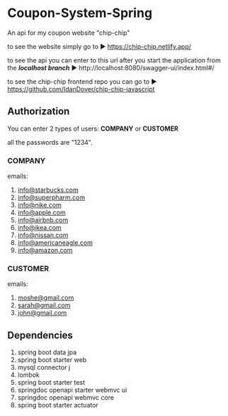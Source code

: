 # Coupon-System-Spring

An api for my coupon website "chip-chip"

to see the website simply go to ▶ https://chip-chip.netlify.app/

to see the api you can enter to this url after you start the application from the **_localhost branch_**
▶ http://localhost:8080/swagger-ui/index.html#/

to see the chip-chip frontend repo you can go to ▶ https://github.com/IdanDover/chip-chip-javascript

## Authorization

You can enter 2 types of users: **COMPANY** or **CUSTOMER**

all the passwords are "1234".

### COMPANY

emails:

1. info@starbucks.com
2. info@superpharm.com
3. info@nike.com
4. info@apple.com
5. info@airbnb.com
6. info@ikea.com
7. info@nissan.com
8. info@americaneagle.com
9. info@amazon.com

### CUSTOMER

emails:

1. moshe@gmail.com
2. sarah@gmail.com
3. john@gmail.com

## Dependencies

1. spring boot data jpa
2. spring boot starter web
3. mysql connector j
4. lombok
5. spring boot starter test
6. springdoc openapi starter webmvc ui
7. springdoc openapi webmvc core
8. spring boot starter actuator
